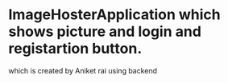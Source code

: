 # ImageHosterApplication which shows picture and login and registartion button.
which is created by Aniket rai using backend 
